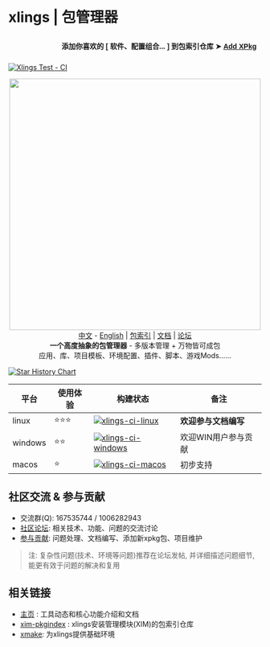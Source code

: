 # xlings | 包管理器

<div align="right" style="font-family: sans-serif; font-size: 14px; padding: 10px;">
  <b>
    添加你喜欢的 [ 软件、配置组合... ] 到包索引仓库 ➤ 
    <a href="https://xlings.d2learn.org/documents/community/contribute/add-xpkg.html" target="_blank" >
      Add XPkg
    </a>
  </b>
</div>

[![Xlings Test - CI](https://github.com/d2learn/xlings/actions/workflows/gitee-sync.yml/badge.svg?branch=main)](https://github.com/d2learn/xlings/actions/workflows/gitee-sync.yml)

<div align=center><img width="500" src="https://d2learn.org/xlings/xlings-install.gif"></div>

<div align="center">
  <a href="README.md" target="_blank">中文</a>
  -
  <a href="README.en.md" target="_blank">English</a>
  |
  <a href="https://d2learn.github.io/xim-pkgindex" target="_blank">包索引</a>
  |
  <a href="https://xlings.d2learn.org/documents/quick-start/one-click-install.html" target="_blank">文档</a>
  |
  <a href="https://forum.d2learn.org/category/9/xlings" target="_blank">论坛</a>
</div>

<div align=center><b>一个高度抽象的包管理器</b> - 多版本管理 + 万物皆可成包</div>
<div align=center>应用、库、项目模板、环境配置、插件、脚本、游戏Mods......</div>

[![Star History Chart](https://api.star-history.com/svg?repos=d2learn/xlings,d2learn/xim-pkgindex&type=Date)](https://star-history.com/#d2learn/xlings&d2learn/xim-pkgindex&Date)

| 平台 | 使用体验 | 构建状态 | 备注 |
| --- | --- | --- | --- |
| linux | ⭐⭐⭐ | [![xlings-ci-linux](https://github.com/d2learn/xlings/actions/workflows/xlings-ci-linux.yml/badge.svg)](https://github.com/d2learn/xlings/actions/workflows/xlings-ci-linux.yml) | **欢迎参与文档编写** |
| windows | ⭐⭐ | [![xlings-ci-windows](https://github.com/d2learn/xlings/actions/workflows/xlings-ci-windows.yml/badge.svg)](https://github.com/d2learn/xlings/actions/workflows/xlings-ci-windows.yml) | 欢迎WIN用户参与贡献 |
| macos | ⭐ | [![xlings-ci-macos](https://github.com/d2learn/xlings/actions/workflows/xlings-ci-macos.yml/badge.svg)](https://github.com/d2learn/xlings/actions/workflows/xlings-ci-macos.yml) | 初步支持 |

## 社区交流 & 参与贡献

- 交流群(Q): 167535744 / 1006282943
- [社区论坛](https://forum.d2learn.org/category/9/xlings): 相关技术、功能、问题的交流讨论
- [参与贡献](https://xlings.d2learn.org/documents/community/contribute/issues.html): 问题处理、文档编写、添加新xpkg包、项目维护

> 注: 复杂性问题(技术、环境等问题)推荐在论坛发帖, 并详细描述问题细节, 能更有效于问题的解决和复用

## 相关链接

- [主页](https://xlings.d2learn.org) : 工具动态和核心功能介绍和文档
- [xim-pkgindex](https://github.com/d2learn/xim-pkgindex) : xlings安装管理模块(XIM)的包索引仓库
- [xmake](https://github.com/xmake-io/xmake): 为xlings提供基础环境